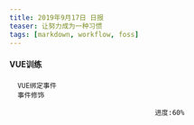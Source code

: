 ```yaml
---
title: 2019年9月17日 日报 
teaser: 让努力成为一种习惯
tags: [markdown, workflow, foss]
---
```


#### VUE训练
  ```
    VUE绑定事件
    事件修饰
```
								        进度:60%



